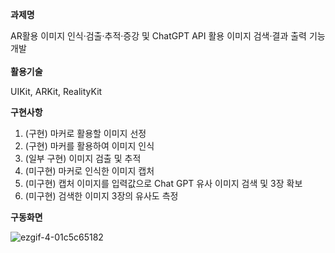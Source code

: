 **과제명**

AR활용 이미지 인식·검출·추적·증강 및 ChatGPT API 활용 이미지 검색·결과 출력 기능 개발
<BR></BR>
**활용기술** 

UIKit, ARKit, RealityKit 

**구현사항**

1. (구현) 마커로 활용할 이미지 선정
2. (구현) 마커를 활용하여 이미지 인식
3. (일부 구현) 이미지 검출 및 추적 
4. (미구현) 마커로 인식한 이미지 캡처
5. (미구현) 캡처 이미지를 입력값으로 Chat GPT 유사 이미지 검색 및 3장 확보 
6. (미구현) 검색한 이미지 3장의 유사도 측정
   
**구동화면**

![ezgif-4-01c5c65182](https://github.com/hemil0102/authlabs/assets/83139316/87784f47-3a29-4599-8ba2-1364e8878d83)
